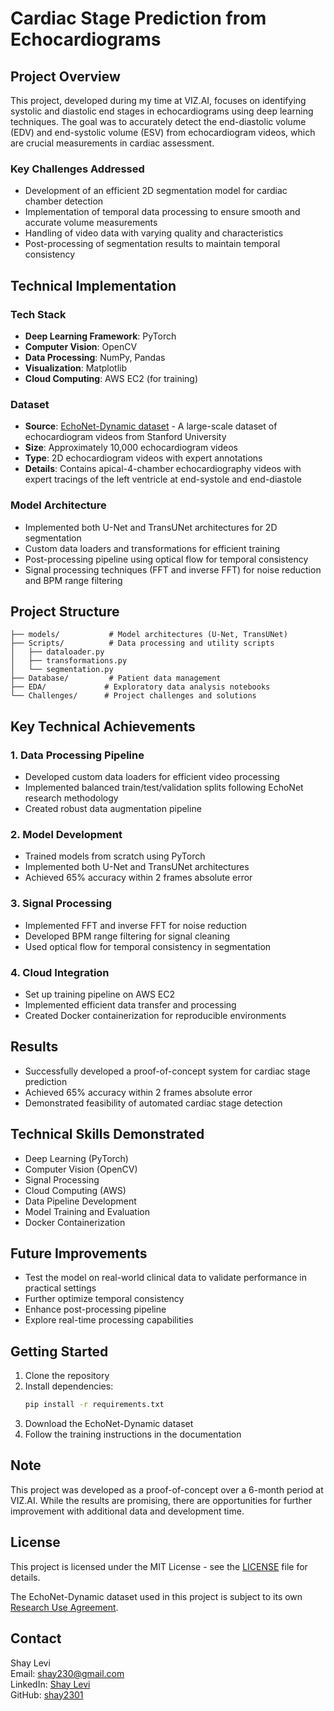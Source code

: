 # Cardiac Stage Prediction from Echocardiograms

## Project Overview
This project, developed during my time at VIZ.AI, focuses on identifying systolic and diastolic end stages in echocardiograms using deep learning techniques. The goal was to accurately detect the end-diastolic volume (EDV) and end-systolic volume (ESV) from echocardiogram videos, which are crucial measurements in cardiac assessment.

### Key Challenges Addressed
- Development of an efficient 2D segmentation model for cardiac chamber detection
- Implementation of temporal data processing to ensure smooth and accurate volume measurements
- Handling of video data with varying quality and characteristics
- Post-processing of segmentation results to maintain temporal consistency

## Technical Implementation

### Tech Stack
- **Deep Learning Framework**: PyTorch
- **Computer Vision**: OpenCV
- **Data Processing**: NumPy, Pandas
- **Visualization**: Matplotlib
- **Cloud Computing**: AWS EC2 (for training)

### Dataset
- **Source**: [EchoNet-Dynamic dataset](https://echonet.github.io/dynamic/) - A large-scale dataset of echocardiogram videos from Stanford University
- **Size**: Approximately 10,000 echocardiogram videos
- **Type**: 2D echocardiogram videos with expert annotations
- **Details**: Contains apical-4-chamber echocardiography videos with expert tracings of the left ventricle at end-systole and end-diastole

### Model Architecture
- Implemented both U-Net and TransUNet architectures for 2D segmentation
- Custom data loaders and transformations for efficient training
- Post-processing pipeline using optical flow for temporal consistency
- Signal processing techniques (FFT and inverse FFT) for noise reduction and BPM range filtering

## Project Structure
```
├── models/           # Model architectures (U-Net, TransUNet)
├── Scripts/          # Data processing and utility scripts
│   ├── dataloader.py
│   ├── transformations.py
│   └── segmentation.py
├── Database/         # Patient data management
├── EDA/             # Exploratory data analysis notebooks
└── Challenges/      # Project challenges and solutions
```

## Key Technical Achievements

### 1. Data Processing Pipeline
- Developed custom data loaders for efficient video processing
- Implemented balanced train/test/validation splits following EchoNet research methodology
- Created robust data augmentation pipeline

### 2. Model Development
- Trained models from scratch using PyTorch
- Implemented both U-Net and TransUNet architectures
- Achieved 65% accuracy within 2 frames absolute error

### 3. Signal Processing
- Implemented FFT and inverse FFT for noise reduction
- Developed BPM range filtering for signal cleaning
- Used optical flow for temporal consistency in segmentation

### 4. Cloud Integration
- Set up training pipeline on AWS EC2
- Implemented efficient data transfer and processing
- Created Docker containerization for reproducible environments

## Results
- Successfully developed a proof-of-concept system for cardiac stage prediction
- Achieved 65% accuracy within 2 frames absolute error
- Demonstrated feasibility of automated cardiac stage detection

## Technical Skills Demonstrated
- Deep Learning (PyTorch)
- Computer Vision (OpenCV)
- Signal Processing
- Cloud Computing (AWS)
- Data Pipeline Development
- Model Training and Evaluation
- Docker Containerization

## Future Improvements
- Test the model on real-world clinical data to validate performance in practical settings
- Further optimize temporal consistency
- Enhance post-processing pipeline
- Explore real-time processing capabilities

## Getting Started
1. Clone the repository
2. Install dependencies:
   ```bash
   pip install -r requirements.txt
   ```
3. Download the EchoNet-Dynamic dataset
4. Follow the training instructions in the documentation

## Note
This project was developed as a proof-of-concept over a 6-month period at VIZ.AI. While the results are promising, there are opportunities for further improvement with additional data and development time.

## License
This project is licensed under the MIT License - see the [LICENSE](LICENSE) file for details.

The EchoNet-Dynamic dataset used in this project is subject to its own [Research Use Agreement](https://echonet.github.io/dynamic/).

## Contact
Shay Levi  
Email: shay230@gmail.com  
LinkedIn: [Shay Levi](https://www.linkedin.com/in/shaylevi/)  
GitHub: [shay2301](https://github.com/shay2301/shay2301) 
